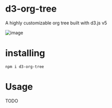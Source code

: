 # d3-org-tree
A highly customizable org tree built with d3.js v5

![image](https://user-images.githubusercontent.com/1866848/87562841-10d47b00-c6f1-11ea-84fe-20663fa4664a.png)

# installing

```
npm i d3-org-tree
```

# Usage

TODO